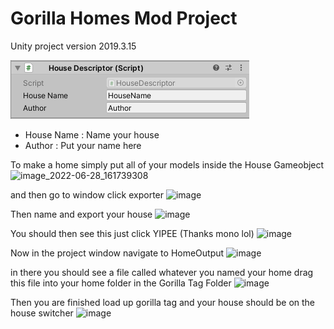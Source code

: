 # Gorilla Homes Mod Project
Unity project version 2019.3.15

![image](GHAssets/HouseDescriptor.png)

- House Name : Name your house
- Author : Put your name here

To make a home simply put all of your models inside the House Gameobject 
![image_2022-06-28_161739308](https://user-images.githubusercontent.com/104174626/176106875-0701eaeb-bb8b-4e89-8856-db1704a0ba8e.png)

and then go to window click exporter
![image](https://user-images.githubusercontent.com/104174626/176106964-fe389c56-6eb3-469a-878a-0fe9b2ba55a0.png)

Then name and export your house
![image](https://user-images.githubusercontent.com/104174626/176107060-079146d4-5fde-4ba6-b788-c31504663fc7.png)

You should then see this just click YIPEE (Thanks mono lol)
![image](https://user-images.githubusercontent.com/104174626/176107601-8f432c10-3eda-4519-acb6-f83e2877aea0.png)

Now in the project window navigate to HomeOutput
![image](https://user-images.githubusercontent.com/104174626/176107779-c38a2242-8d2d-4d9d-8f59-b3696a41117c.png)

in there you should see a file called whatever you named your home
drag this file into your home folder in the Gorilla Tag Folder
![image](https://user-images.githubusercontent.com/104174626/176107979-b0ab1e33-0a21-4bfb-8139-12e0199c707c.png)

Then you are finished load up gorilla tag and your house should be on the house switcher
![image](https://user-images.githubusercontent.com/104174626/176107157-1afd99c7-4b31-4f23-aa9f-245d61e41b60.png)
